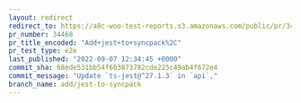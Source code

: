 ```yaml
---
layout: redirect
redirect_to: https://a8c-woo-test-reports.s3.amazonaws.com/public/pr/34468/e2e/index.html
pr_number: 34468
pr_title_encoded: "Add+jest+to+syncpack%2C"
pr_test_type: e2e
last_published: "2022-09-07 12:34:45 +0000"
commit_sha: 68ede531bb54f603873782cde225c49ab4f672e4
commit_message: "Update `ts-jest@^27.1.3` in `api`,"
branch_name: add/jest-to-syncpack
---
```

